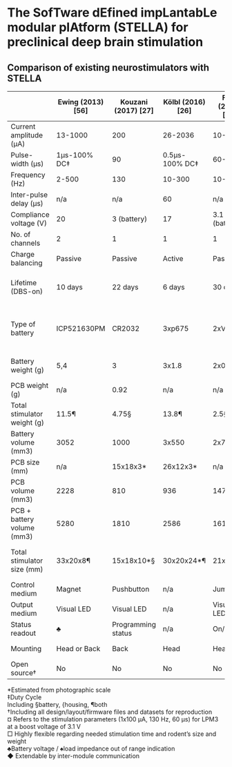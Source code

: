 # The SofTware dEfined impLantabLe modular plAtform (STELLA) for preclinical deep brain stimulation

## Comparison of existing neurostimulators with STELLA


|                             | Ewing (2013) [56] | Kouzani (2017) [27] | Kölbl (2016) [26] | Fluri (2017) [24] | Pinnell (2018) [29] | Adams (2019) [21] | Harnack (2008) [32] | Fleischer (2020) [57] | de Haas (2012) [31] | Hentall (2013) [33] | Millard (2007) [34]                          | Forni (2012) [25] | Alpaugh (2019) [30] | Liu (2017) [28] | Arfin (2009) [22] | STELLA                                         |
|-----------------------------|-------------------|---------------------|-------------------|-------------------|---------------------|-------------------|---------------------|-----------------------|---------------------|---------------------|----------------------------------------------|-------------------|---------------------|-----------------|-------------------|------------------------------------------------|
| Current amplitude (µA)      | 13-1000           | 200                 | 26-2036           | 10-500            | 20-2000             | -625              | 50-600              | up to 300             | 20-100              | 20-100              | 100-500                                      | 50-120            | 149                 | 200-500         | 10-1000           | 42-100                                         |
| Pulse-width (µs)            | 1µs-100% DC‡      | 90                  | 0.5µs-100% DC‡    | 60-500            | 10µs-100% DC‡       | 20 (min)          | 52                  | 60-500                | 60                  | 100-1000            | 25-250                                       | 0-80              | 103/111             | 30-1400         | 180               | 1µs-100% DC‡                                   |
| Frequency (Hz)              | 2-500             | 130                 | 10-300            | 10-200            | 0.1-5000            | 5000 (max)        | 131                 | 10-500                | 131                 | 8, 16 or 24         | 50-5000                                      | 0-130             | 130                 | 1-200           | 1400 (max)        | 10-5000                                        |
| Inter-pulse delay (µs)      | n/a               | n/a                 | 60                | n/a               | 0-pulse period      | n/a               | n/a                 | n/a                   | 200                 | n/a                 | n/a                                          | n/a               | 103                 | n/a             | n/a               | n/a                                            |
| Compliance voltage (V)      | 20                | 3 (battery)         | 17                | 3.1 (battery)     | 12                  | 10                | 18                  | 3.1 (battery)         | 4.65 (battery)      | 34                  | 5                                            | 6 (battery)       | 2,1                 | 3 (battery)     | 5                 | 2.2-2.8                                        |
| No.  of channels            | 2                 | 1                   | 1                 | 1                 | 2                   | 1                 | 1                   | 1                     | 2                   | 1                   | 1                                            | 1                 | 1                   | 1               | 4                 | 2                                              |
| Charge balancing            | Passive           | Passive             | Active            | Passive           | Active/Passive      | Active            | Active              | Passive               | Active              | Passive             | Active                                       | n/a               | Active              | Passive         | Active            | Passive                                        |
| Lifetime (DBS-on)           | 10 days           | 22 days             | 6 days            | 30 days           | 30 hours            | 9 hours           | 28 days             | 30 days               | 10 hours            | n/a (rests)         | ∞                                            | 7                 | 30 days             | 3 months        | 12 days           | 126 days (CR1216), 241 days (CR1225) ¤         |
| Type of battery             | ICP521630PM       | CR2032              | 3xp675            | 2xV364            | CR1225              | CR2032            | 2xSR48              | 2xV364                | 3xSR416             | 2xSR41              | none, energy provided through inductive cage | 2xCR1220          | 2xSR48              | CR2032          | 2xML614           | CR1216, CR1220, CR1225, CR2032□                |
| Battery weight (g)          | 5,4               | 3                   | 3x1.8             | 2x0.3             | 0.9                 | 3                 | 2x1.1               | 2x0.3                 | 3x0.13              | 2x0.6               | -                                            | 2x0.8             | 2x1.1               | 3               | 2x0.16            | 0.6 (CR1216), 0.9 (CR1225) □                   |
| PCB weight (g)              | n/a               | 0.92                | n/a               | n/a               | 0.8                 | Feb 18            | n/a                 | n/a                   | n/a                 | n/a                 | n/a                                          | n/a               | n/a                 | n/a             | n/a               | 0.6                                            |
| Total stimulator weight (g) | 11.5¶             | 4.75§               | 13.8¶             | 2.5§              | 2.8¶                | 5§                | 13¶                 | 2.8§                  | 2.1¶                | 2¶                  | 2.5{                                         | 5.6{/7.4¶         | 4.7¶                | 6§/16¶          | 1.3§              | 2.6 (CR1216),                    4 (CR1225)¶ □ |
| Battery volume (mm3)        | 3052              | 1000                | 3x550             | 2x70              | 300                 | 1000              | 2x260               | 2x70                  | 3x30                | 2x160               | -                                            | 2x250             | 2x260               | 1000            | 2x50              | 200 (CR1216),300 (CR1225) □                    |
| PCB size (mm)               | n/a               | 15x18x3*            | 26x12x3*          | n/a               | Ø12.5x5             | 30x25x3*          | 35x17.1x3*          | 10x10-1               | 25x8x3*             | n/a                 | n/a                                          | 28x9x3*           | n/a                 | Ø20x4           | 13x13x3*          | Ø13x3.3                                        |
| PCB volume (mm3)            | 2228              | 810                 | 936               | 1477              | 613                 | 2250              | 1796                | 130                   | 600                 | 688                 | n/a                                          | 756               | n/a                 | 1256            | 507               | 438                                            |
| PCB + battery volume (mm3)  | 5280              | 1810                | 2586              | 1617              | 913                 | 3250              | 2316                | 270                   | 690                 | 1008                | -                                            | 1256              | n/a                 | 2256            | 607               | 638 (CR1216),               738 (CR1225) □     |
| Total stimulator size (mm)  | 33x20x8¶          | 15x18x10*§          | 30x20x24*¶        | 21x11x7§          | Ø19.2x12.4¶         | 32.5x28x8§        | 38.5x20x13.5¶       | n/a                   | Ø8x30¶              | 18x8x7¶             | 14x12x6{                                     | 15x28x7¶          | n/a                 | Ø20x8¶          | n/a               | Ø15.5×7.5 (CR1216), Ø17.0×9.0 (CR1225)¶ □      |
| Control medium              | Magnet            | Pushbutton          | n/a               | Jumper            | Magnet              | Magnet            | Electromagn.        | Magnet                | Magnet              | Magnet              | Electromagn.                                 | n/a               | n/a                 | Electromagn.    | Electromagn.      | Magnet◆                                        |
| Output medium               | Visual LED        | Visual LED          | n/a               | Visual LED        | Visual LED          | Visual LED        | Electromagn.        | Visual LED            | IR LED              | IR LED              | Visual LED                                   | n/a               | Visual LED          | Electromagn.    | Visual LED        | Visual LED◆                                    |
| Status readout              | ♣                 | Programming status  | n/a               | On/Off/♠          | On/Off              | On/Off/♣          | Program var.        | On/Off                | On/Off/♠            | Program var.        | On/Off                                       | n/a               | ♣                   | On/Off/♣♠       | On/Off            | On/Off/♣♠◆                                     |
| Mounting                    | Head or Back      | Back                | Head              | Head              | Head                | Back              | Implant             | Implant               | Head + Implant      | Implant             | Implant + cage                               | Head              | Implant             | Head            | Head              | Implant                                        |
| Open source†                | No                | No                  | No                | No                | Complete            | No                | No                  | No                    | No                  | No                  | Incomplete                                   | No                | No                  | No              | Incomplete        | Complete                                       |

*Estimated from photographic scale <br />
‡Duty Cycle <br />
Including §battery, {housing, ¶both <br />
†Including all design/layout/firmware files and datasets for reproduction <br />
¤ Refers to the stimulation parameters (1x100 µA, 130 Hz, 60 µs) for LPM3 at a boost voltage of 3.1 V  <br />
□ Highly flexible regarding needed stimulation time and rodent’s size and weight <br />
♣Battery voltage / ♠load impedance out of range indication <br />
◆ Extendable by inter-module communication <br />
